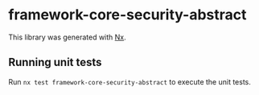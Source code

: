 # framework-core-security-abstract

This library was generated with [Nx](https://nx.dev).

## Running unit tests

Run `nx test framework-core-security-abstract` to execute the unit tests.
